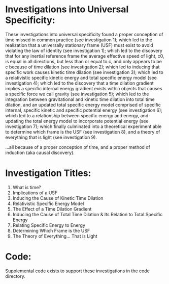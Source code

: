 # Investigations into Universal Specificity:
These investigations into universal specificity found a proper conception of time missed in common practice (see investigation 1); which led to the realization that a universally stationary frame (USF) must exist to avoid violating the law of identity (see investigation 1); which led to the discovery that for any inertial reference frame the average effective speed of light, c0, is equal in all directions, but less than or equal to c, and only appears to be c because of time dilation (see investigation 2); which led to inducing that specific work causes kinetic time dilation (see investigation 3); which led to a relativistic specific kinetic energy and total specific energy model (see investigation 4); which led to the discovery that a time dilation gradient implies a specific internal energy gradient exists within objects that causes a specific force we call gravity (see investigation 5); which led to the integration between gravitational and kinetic time dilation into total time dilation, and an updated total specific energy model comprised of specific internal, specific kinetic and specific potential energy (see investigation 6); which led to a relationship between specific energy and energy, and updating the total energy model to incorporate potential energy (see investigation 7); which finally culminated into a theoretical experiment able to determine which frame is the USF (see investigation 8), and a theory of everything that is light (see investigation 9).

...all because of a proper conception of time, and a proper method of induction (aka causal discovery).

# Investigation Titles:
1. What is time?
2. Implications of a USF
3. Inducing the Cause of Kinetic Time Dilation
4. Relativistic Specific Energy Model
5. The Effect of a Time Dilation Gradient
6. Inducing the Cause of Total Time Dilation & Its Relation to Total Specific Energy
7. Relating Specific Energy to Energy
8. Determining Which Frame is the USF
9. The Theory of Everything... That is Light

# Code:
Supplemental code exists to support these investigations in the code directory.
